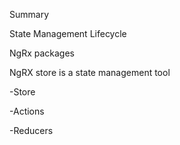 Summary 

State Management Lifecycle

NgRx packages

NgRX store is a state management tool

  -Store
  
  -Actions
  
  -Reducers
